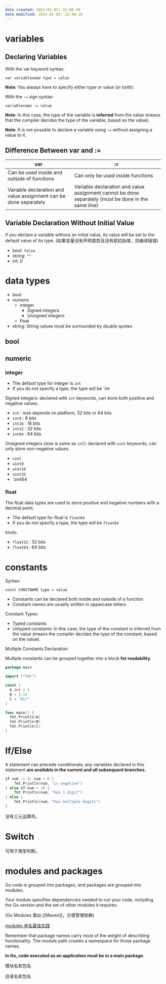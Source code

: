 ```yaml
---
date created: 2023-01-03, 22:06:49
date modified: 2023-01-03, 22:40:16
---
```


# variables

## Declaring Variables

With the var keyword syntax:

`var variablename type = value`

**Note**: You always have to specify either type or value (or both).

With the `:=` sign syntax:

`variablename := value`

**Note**: In this case, the type of the variable is **inferred** from the value (means that the compiler decides the type of the variable, based on the value).

**Note**: It is not possible to declare a variable using `:=` without assigning a value to it.

## Difference Between var and :=

| var                                                              | :=                                |
| ---------------------------------------------------------------- | --------------------------------- |
| Can be used inside and outside of functions                      | Can only be used inside functions |
| Variable declaration and value assignment can be done separately | Variable declaration and value assignment cannot be done separately (must be done in the same line)                                  |

## Variable Declaration Without Initial Value

if you declare a variable without an initial value, its value will be set to the default value of its type. (如果变量没有声明类型且没有赋初始值，则编译报错)

- bool: `false`
- string: `""`
- int: 0

# data types

- bool
- numeric
    - integer
        - Signed integers
        - Unsigned integers
    - float
- string: String values must be surrounded by double quotes

## bool

## numeric

### integer

- The default type for integer is `int`
- If you do not specify a type, the type will be `int

Signed integers: declared with `int` keywords, can store both positive and negative values.

- `int` : size depends on platform, 32 bits or 64 bits
- `int8` : 8 bits
- `int16` : 16 bits
- `int32` : 32 bits
- `int64` : 64 bits

Unsigned integers (size is same as `int`): declared with `uint` keywords, can only store non-negative values.

- `uint`
- `uint8`
- `uint16`
- `uint32`
- `uint64

### float

The float data types are used to store positive and negative numbers with a decimal point.

- The default type for float is `float64`
- If you do not specify a type, the type will be `float64`

kinds:

- `float32` : 32 bits
- `float64` : 64 bits

# constants

Syntax:

`const CONSTNAME type = value`

- Constants can be declared both inside and outside of a function
- Constant names are usually written in uppercase letters

Constant Types:

- Typed constants
- Untyped constants: In this case, the type of the constant is inferred from the value (means the compiler decides the type of the constant, based on the value).

Multiple Constants Declaration

Multiple constants can be grouped together into a block **for readability**.

```go
package main

import ("fmt")

const (
  A int = 1
  B = 3.14
  C = "Hi!"
)

func main() {
  fmt.Println(A)
  fmt.Println(B)
  fmt.Println(C)
}
```

# If/Else

A statement can precede conditionals; any variables declared in this statement **are available in the current and all subsequent branches.**

```go
if num := 9; num < 0 {
    fmt.Println(num, "is negative")
} else if num < 10 {
    fmt.Println(num, "has 1 digit")
} else {
    fmt.Println(num, "has multiple digits")
}
```

没有三元运算符。

# Switch

可用于类型判断。

# modules and packages

Go code is grouped into packages, and packages are grouped into modules. 

Your module specifies dependencies needed to run your code, including the Go version and the set of other modules it requires.

(Go Modules 类似 [[Maven]]，方便管理依赖)

[modules 命名最佳实践](https://go.dev/doc/modules/managing-dependencies#naming_module)

Remember that package names carry most of the weight of describing functionality. The module path creates a namespace for those package names.

**In Go, code executed as an application must be in a main package.**

模块名和包名

目录名和包名